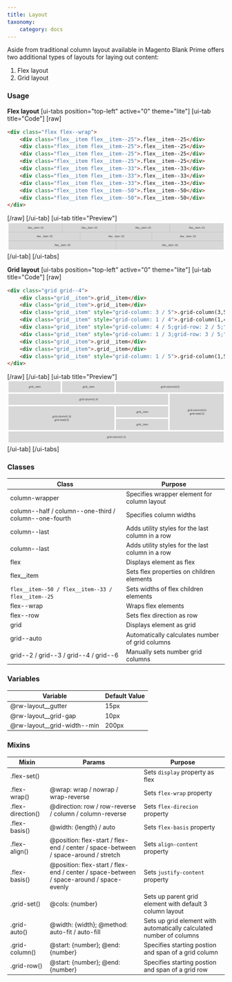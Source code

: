 ```yaml
---
title: Layout
taxonomy:
    category: docs
---
```


Aside from traditional column layout available in Magento Blank Prime offers two additional types of layouts for laying out content:
1. Flex layout
2. Grid layout

### Usage 

**Flex layout**
[ui-tabs position="top-left" active="0" theme="lite"]
[ui-tab title="Code"]
[raw]
```html
<div class="flex flex--wrap">
    <div class="flex__item flex__item--25">.flex__item--25</div>
    <div class="flex__item flex__item--25">.flex__item--25</div>
    <div class="flex__item flex__item--25">.flex__item--25</div>
    <div class="flex__item flex__item--25">.flex__item--25</div>
    <div class="flex__item flex__item--33">.flex__item--33</div>
    <div class="flex__item flex__item--33">.flex__item--33</div>
    <div class="flex__item flex__item--33">.flex__item--33</div>
    <div class="flex__item flex__item--50">.flex__item--50</div>
    <div class="flex__item flex__item--50">.flex__item--50</div>
</div>
```
[/raw]
[/ui-tab]
[ui-tab title="Preview"]
![Flex](flex.png)
[/ui-tab]
[/ui-tabs]

**Grid layout**
[ui-tabs position="top-left" active="0" theme="lite"]
[ui-tab title="Code"]
[raw]
```html
<div class="grid grid--4">
    <div class="grid__item">.grid__item</div>
    <div class="grid__item">.grid__item</div>
    <div class="grid__item" style="grid-column: 3 / 5">.grid-column(3,5)</div>
    <div class="grid__item" style="grid-column: 1 / 4">.grid-column(1,4)</div>
    <div class="grid__item" style="grid-column: 4 / 5;grid-row: 2 / 5;">.grid-column(4,5)<br>.grid-row(2,5)</div>
    <div class="grid__item" style="grid-column: 1 / 3;grid-row: 3 / 5;">.grid-column(1,3)<br>.grid-row(3,5)</div>
    <div class="grid__item">.grid__item</div>
    <div class="grid__item">.grid__item</div>
    <div class="grid__item" style="grid-column: 1 / 5">.grid-column(1,5)</div>
</div>
```
[/raw]
[/ui-tab]
[ui-tab title="Preview"]
![Grid](grid.png)
[/ui-tab]
[/ui-tabs]

### Classes
| Class | Purpose |
| --- | --- |
| column-wrapper | Specifies wrapper element for column layout |
| column--half / column--one-third / column--one-fourth | Specifies column widths  |
| column--last | Adds utility styles for the last column in a row |
| column--last | Adds utility styles for the last column in a row |
| flex | Displays element as flex |
| flex__item | Sets flex properties on children elements |
| `flex__item--50 / flex__item--33 / flex__item--25` | Sets widths of flex children elements |
| flex--wrap | Wraps flex elements |
| flex--row | Sets flex direction as row |
| grid | Displays element as grid | 
| grid--auto | Automatically calculates number of grid columns | 
| grid--2 / grid--3 / grid--4 / grid--6 | Manually sets number grid columns | 


### Variables
| Variable | Default Value |
| -------- | ------------- |
| @rw-layout__gutter | 15px |
| @rw-layout__grid-gap | 10px |
| @rw-layout__grid-width--min | 200px |


### Mixins
| Mixin | Params | Purpose |
| --- | --- | --- |
| .flex-set() |  | Sets `display` property as flex | 
| .flex-wrap() | @wrap: wrap / nowrap / wrap-reverse | Sets `flex-wrap` property |
| .flex-direction() | @direction: row / row-reverse / column / column-reverse  | Sets `flex-direcion` property |
| .flex-basis() | @width: {length} / auto | Sets `flex-basis` property |
| .flex-align() | @position: flex-start / flex-end / center / space-between / space-around / stretch  | Sets `align-content` property |
| .flex-basis() | @position: flex-start / flex-end / center / space-between / space-around / space-evenly  | Sets `justify-content` property |
| .grid-set() | @cols: {number}  | Sets up parent grid element with default 3 column layout | 
| .grid-auto() | @width: {width}; @method: auto-fit / auto-fill  | Sets up grid element with automatically calculated number of columns | 
| .grid-column() | @start: {number}; @end: {number}  | Specifies starting postion and span of a grid column | 
| .grid-row() | @start: {number}; @end: {number}  | Specifies starting postion and span of a grid row | 